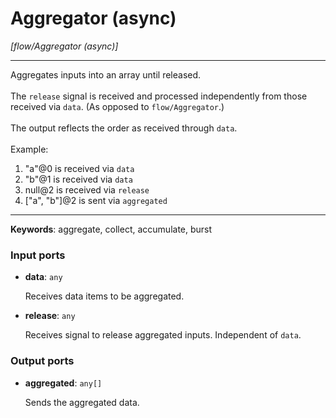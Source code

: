 # Aggregator (async)

_[flow/Aggregator (async)]_

---

Aggregates inputs into an array until released.<br>
<br>
The `release` signal is received and processed independently from those received via `data`. (As opposed to `flow/Aggregator`.)<br>
<br>
The output reflects the order as received through `data`. <br>
<br>
Example:<br>
1. "a"@0 is received via `data`<br>
2. "b"@1 is received via `data`<br>
3. null@2 is received via `release`<br>
5. ["a", "b"]@2 is sent via `aggregated`<br>

---

__Keywords__: aggregate, collect, accumulate, burst

### Input ports

* __data__: ` any `


    Receives data items to be aggregated.<br>


* __release__: ` any `


    Receives signal to release aggregated inputs. Independent of `data`.<br>

### Output ports

* __aggregated__: ` any[] `


    Sends the aggregated data.<br>

